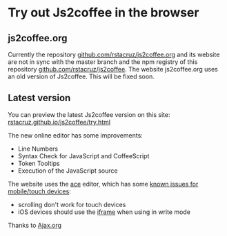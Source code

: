 # Try out Js2coffee in the browser

## js2coffee.org
Currently the repository [github.com/rstacruz/js2coffee.org](https://github.com/rstacruz/js2coffee.org) and its website are not in sync with the master branch and the npm registry of this repository [github.com/rstacruz/js2coffee](https://github.com/rstacruz/js2coffee). The website js2coffee.org uses an old version of Js2coffee. This will be fixed soon.

## Latest version

You can preview the latest Js2coffee version on this site:
[rstacruz.github.io/js2coffee/try.html](http://rstacruz.github.io/js2coffee/try.html)

The new online editor has some improvements:

- Line Numbers
- Syntax Check for JavaScript and CoffeeScript
- Token Tooltips
- Execution of the JavaScript source

The website uses the [ace](https://github.com/ajaxorg/ace/) editor, which has some
[known issues for mobile/touch devices](https://github.com/ajaxorg/ace/issues?labels=mobile&page=1&state=open):

- scrolling don't work for touch devices
- iOS devices should use the [iframe](http://rstacruz.github.io/js2coffee/editor.html) when using in write mode

 Thanks to [Ajax.org](https://github.com/ajaxorg/ace/)
